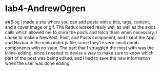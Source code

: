 # lab4-AndrewOgren

##Blog
I made a site where you can add posts with a title, tags, content, and a cover image or gif. The Redux worked really well as well as the axios calls
which allowed me to store the posts and fetch them when necessary. I chose to make a NewPost, Post, and Posts component, and I kept the App and Navbar
in the main index.js file, since they're very small dumb components with no state. The part that I struggled the most with was the inline-editing, since
I needed to devise a way to make sure to know which part of the post was being edited, and I had to save the new information when the user was
done editing.

